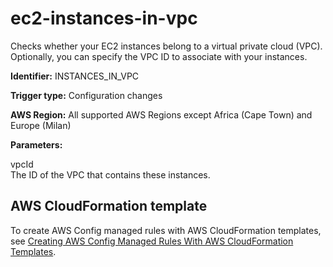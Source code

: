 # ec2\-instances\-in\-vpc<a name="ec2-instances-in-vpc"></a>

Checks whether your EC2 instances belong to a virtual private cloud \(VPC\)\. Optionally, you can specify the VPC ID to associate with your instances\.

**Identifier:** INSTANCES\_IN\_VPC

**Trigger type:** Configuration changes

**AWS Region:** All supported AWS Regions except Africa \(Cape Town\) and Europe \(Milan\)

**Parameters:**

 vpcId   
 The ID of the VPC that contains these instances\.

## AWS CloudFormation template<a name="w24aac11c29c17d129c15"></a>

To create AWS Config managed rules with AWS CloudFormation templates, see [Creating AWS Config Managed Rules With AWS CloudFormation Templates](aws-config-managed-rules-cloudformation-templates.md)\.